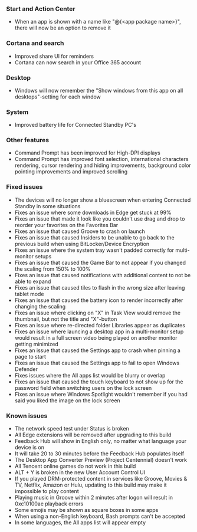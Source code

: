 ### Start and Action Center
- When an app is shown with a name like "@{&lt;app package name&gt;}", there will now be an option to remove it

### Cortana and search
- Improved share UI for reminders
- Cortana can now search in your Office 365 account

### Desktop
- Windows will now remember the "Show windows from this app on all desktops"-setting for each window

### System
- Improved battery life for Connected Standby PC's

### Other features
- Command Prompt has been improved for High-DPI displays
- Command Prompt has improved font selection, international characters rendering, cursor rendering and hiding improvements, background color pointing improvements and improved scrolling

### Fixed issues
- The devices will no longer show a bluescreen when entering Connected Standby in some situations
- Fixes an issue where some downloads in Edge get stuck at 99%
- Fixes an issue that made it look like you couldn't use drag and drop to reorder your favorites on the Favorites Bar
- Fixes an issue that caused Groove to crash on launch
- Fixes an issue that caused Insiders to be unable to go back to the previous build when using BitLocker/Device Encryption
- Fixes an issue where the system tray wasn't padded correctly for multi-monitor setups
- Fixes an issue that caused the Game Bar to not appear if you changed the scaling from 150% to 100%
- Fixes an issue that caused notifications with additional content to not be able to expand
- Fixes an issue that caused tiles to flash in the wrong size after leaving tablet mode
- Fixes an issue that caused the battery icon to render incorrectly after changing the scaling
- Fixes an issue where clicking on "X" in Task View would remove the thumbnail, but not the title and "X"-button
- Fixes an issue where re-directed folder Libraries appear as duplicates
- Fixes an issue where launcing a desktop app in a multi-monitor setup would result in a full screen video being played on another monitor getting minimized
- Fixes an issue that caused the Settings app to crash when pinning a page to start
- Fixes an issue that caused the Settings app to fail to open Windows Defender
- Fixes issues where the All apps list would be blurry or overlap
- Fixes an issue that caused the touch keyboard to not show up for the password field when switching users on the lock screen
- Fixes an issue where Windows Spotlight wouldn't remember if you had said you liked the image on the lock screen

### Known issues
- The network speed test under Status is broken
- All Edge extensions will be removed after upgrading to this build
- Feedback Hub will show in English only, no matter what language your device is on
- It will take 20 to 30 minutes before the Feedback Hub populates itself
- The Desktop App Converter Preview (Project Centennial) doesn't work
- All Tencent online games do not work in this build
- ALT + Y is broken in the new User Account Control UI
- If you played DRM-protected content in services like Groove, Movies & TV, Netflix, Amazon or Hulu, updating to this build may make it impossible to play content
- Playing music in Groove within 2 minutes after logon will result in 0xc10100ae playback errors
- Some emojis may be shown as square boxes in some apps
- When using a non-English keyboard, Bash prompts can't be accepted
- In some languages, the All apps list will appear empty